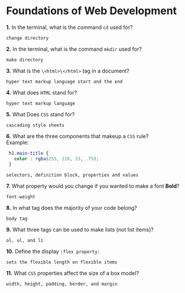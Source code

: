 # Foundations of Web Development

**1.** In the terminal, what is the command `cd` used for?
<!-- enter you answer in the space below -->
```
change directory 
```

**2.** In the terminal, what is the command `mkdir` used for?
<!-- enter you answer in the space below -->
```
make directory
```

**3.** What is the `\<html>\</html>` tag in a document?
<!-- enter you answer in the space below -->
```
hyper text markup language start and the end
```

**4.** What does `HTML` stand for?
<!-- enter you answer in the space below -->
```
hyper text markup language 
```

**5.** What Does `CSS` stand for?
<!-- enter you answer in the space below -->
```
cascading style sheets 
```

**6.** What are the three components that makeup a `CSS` rule? <br> Example:
```css
 h1.main-title {
   color : rgba(255, 210, 33, .75);
 }
```
<!-- enter you answer in the space below -->
```
selectors, definition block, properties and values
```

**7.** What property would you change if you wanted to make a font **Bold**?
<!-- enter you answer in the space below -->
```
font-weight
```

**8.** In what tag does the majority of your code belong?
<!-- enter you answer in the space below -->
```
body tag
```

**9.** What three tags can be used to make lists (not list items)?
<!-- enter you answer in the space below -->
```
ol, ul, and li
```

**10.** Define the display `:flex property:`
<!-- enter you answer in the space below -->
```
sets the flexible length on flexible items
```

**11.** What `CSS` properties affect the size of a box model?
<!-- enter you answer in the space below -->
```
width, height, padding, border, and margin
```